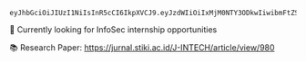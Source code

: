 ```
eyJhbGciOiJIUzI1NiIsInR5cCI6IkpXVCJ9.eyJzdWIiOiIxMjM0NTY3ODkwIiwibmFtZSI6IlJvYnkgRmlybmFuZG8gWXVzdWYiLCJzaXRlIjoiaHR0cDovL3JvYnlmaXJuYW5kby5jeWJlcnNlY2p1c3Rmb3IuZnVuLyIsIndob2FtaSI6IkNvbXB1dGVyIG5lcmQgZ3V5LCBCYWNrZW5kIGRldmVsb3BlciwgSW5mb1NlYyBlbnRodXNpYXN0LCBDVEYgUGxheWVyLCBXYW5uYWJlIG1vYmlsZSBkcnVtbWVyIiwiaWF0IjoxNTE2MjM5MDIyfQ.9Okz_JL5wFC5s39Z8ir0S5g35Ownrb6d9Xp8S1XbuiQ
```

👀 Currently looking for InfoSec internship opportunities

📚 Research Paper: https://jurnal.stiki.ac.id/J-INTECH/article/view/980
